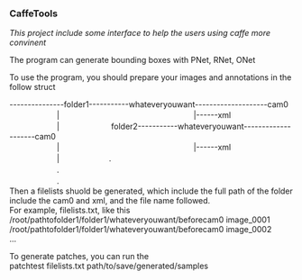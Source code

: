 ### CaffeTools		
*This project include some interface to help the users using caffe more convinent*		

The program can generate bounding boxes with PNet, RNet, ONet		

To use the program, you should prepare your images and annotations in the follow struct		

---------------folder1-----------whateveryouwant--------------------cam0		
　　　　　　|　　　　　　　　　　　　　　　　　|------xml		
　　　　　　|		　
　　　　　folder2-----------whateveryouwant--------------------cam0		
　　　　　　|　　　　　　　　　　　　　　　　　|------xml		
　　　　　　|
　　　　　　.		
　　　　　　.		
　　　　　　.		
Then a filelists shuold be generated, which include the full path of the folder include the cam0 and xml, and the file name followed.		
For example, filelists.txt, like this
/root/pathtofolder1/folder1/whateveryouwant/beforecam0 image_0001		
/root/pathtofolder1/folder1/whateveryouwant/beforecam0 image_0002		
...

To generate patches, you can run the		
patchtest filelists.txt path/to/save/generated/samples

